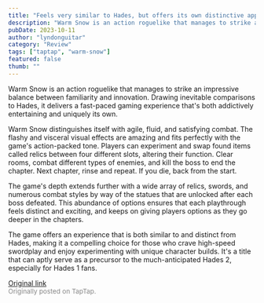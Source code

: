 ```yaml
---
title: "Feels very similar to Hades, but offers its own distinctive approach | Impressions - Warm Snow"
description: "Warm Snow is an action roguelike that manages to strike an impressive balance between familiarity and innovation. Drawing inevitable comparisons to Hades, it delivers a fast-paced gaming experience that's both addictively entertaining and uniquely its own."
pubDate: 2023-10-11
author: "lyndonguitar"
category: "Review"
tags: ["taptap", "warm-snow"]
featured: false
thumb: ""
---
```


Warm Snow is an action roguelike that manages to strike an impressive balance between familiarity and innovation. Drawing inevitable comparisons to Hades, it delivers a fast-paced gaming experience that's both addictively entertaining and uniquely its own.

Warm Snow distinguishes itself with agile, fluid, and satisfying combat. The flashy and visceral visual effects are amazing and fits perfectly with the game's action-packed tone. Players can experiment and swap found items called relics between four different slots, altering their function. Clear rooms, combat different types of enemies, and kill the boss to end the chapter. Next chapter, rinse and repeat. If you die, back from the start.

The game's depth extends further with a wide array of relics, swords, and numerous combat styles by way of the statues that are unlocked after each boss defeated. This abundance of options ensures that each playthrough feels distinct and exciting, and keeps on giving players options as they go deeper in the chapters.

The game offers an experience that is both similar to and distinct from Hades, making it a compelling choice for those who crave high-speed swordplay and enjoy experimenting with unique character builds. It's a title that can aptly serve as a precursor to the much-anticipated Hades 2, especially for Hades 1 fans.

[Original link](https://www.taptap.io/post/6414126)<br><span style="font-size: 0.95em; color: #888;">Originally posted on TapTap.</span>
